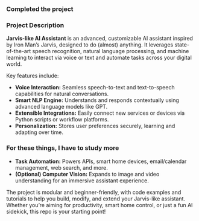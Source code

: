 ### Completed the project

### Project Description

**Jarvis-like AI Assistant** is an advanced, customizable AI assistant inspired by Iron Man’s Jarvis, designed to do (almost) anything. It leverages state-of-the-art speech recognition, natural language processing, and machine learning to interact via voice or text and automate tasks across your digital world.

Key features include:
- **Voice Interaction:** Seamless speech-to-text and text-to-speech capabilities for natural conversations.
- **Smart NLP Engine:** Understands and responds contextually using advanced language models like GPT.
- **Extensible Integrations:** Easily connect new services or devices via Python scripts or workflow platforms.
- **Personalization:** Stores user preferences securely, learning and adapting over time.

### For these things, I have to study more 
- **Task Automation:** Powers APIs, smart home devices, email/calendar management, web search, and more.
- **(Optional) Computer Vision:** Expands to image and video understanding for an immersive assistant experience.

The project is modular and beginner-friendly, with code examples and tutorials to help you build, modify, and extend your Jarvis-like assistant. Whether you’re aiming for productivity, smart home control, or just a fun AI sidekick, this repo is your starting point!
